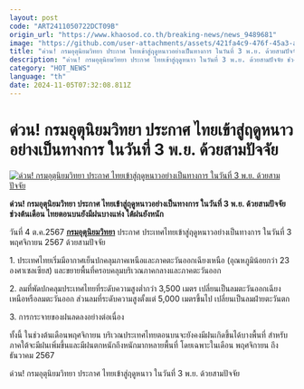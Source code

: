 ```yaml
---
layout: post
code: "ART2411050722DCT09B"
origin_url: "https://www.khaosod.co.th/breaking-news/news_9489681"
image: "https://github.com/user-attachments/assets/421fa4c9-476f-45a3-a2e8-e05aad7a7580"
title: "ด่วน! กรมอุตุนิยมวิทยา ประกาศ ไทยเข้าสู่ฤดูหนาวอย่างเป็นทางการ ในวันที่ 3 พ.ย. ด้วยสามปัจจัย"
description: "ด่วน! กรมอุตุนิยมวิทยา ประกาศ ไทยเข้าสู่ฤดูหนาว ในวันที่ 3 พ.ย. ด้วยสามปัจจัย ช่วงต้นเดือน ไทยตอนบนยังมีฝนบางแห่ง ใต้ฝนยังหนัก "
category: "HOT_NEWS"
language: "th"
date: 2024-11-05T07:32:08.811Z
---
```


# ด่วน! กรมอุตุนิยมวิทยา ประกาศ ไทยเข้าสู่ฤดูหนาวอย่างเป็นทางการ ในวันที่ 3 พ.ย. ด้วยสามปัจจัย

[![ด่วน! กรมอุตุนิยมวิทยา ประกาศ ไทยเข้าสู่ฤดูหนาวอย่างเป็นทางการ ในวันที่ 3 พ.ย. ด้วยสามปัจจัย](https://www.khaosod.co.th/wpapp/uploads/2024/11/cool.jpg "ด่วน! กรมอุตุนิยมวิทยา ประกาศ ไทยเข้าสู่ฤดูหนาวอย่างเป็นทางการ ในวันที่ 3 พ.ย. ด้วยสามปัจจัย")](https://www.khaosod.co.th/wpapp/uploads/2024/11/cool.jpg)

**ด่วน! กรมอุตุนิยมวิทยา ประกาศ ไทยเข้าสู่ฤดูหนาวอย่างเป็นทางการ ในวันที่ 3 พ.ย. ด้วยสามปัจจัย ช่วงต้นเดือน ไทยตอนบนยังมีฝนบางแห่ง ใต้ฝนยังหนัก**

วันที่ 4 ต.ค.2567 [**กรมอุตุนิยมวิทยา**](https://www.facebook.com/tmd.go.th?__cft__[0]=AZX155uE-KJ-E96-110q11HrelLi84r8_Klqm4FQigV8y9CPNAK5Ak74lE7E4u0_2zlaxje7mRthC0QUq6v4m63IQ-9Ui83kQ8JIL_7_Ui4gSgM2UOIqi9kTTxmF_CiJctF3wo77yJZgCzG-5bczqeBw-U0VQejZuPapW_EShlG9sQ&__tn__=-UC%2CP-R) ประกาศ ประเทศไทยเข้าสู่ฤดูหนาวอย่างเป็นทางการ ในวันที่ 3 พฤศจิกายน 2567 ด้วยสามปัจจัย

1\. ประเทศไทยเริ่มมีอากาศเย็นปกคลุมภาคเหนือและภาคตะวันออกเฉียงเหนือ (อุณหภูมิน้อยกว่า 23 องศาเซลเซียส) และขยายพื้นที่ครอบคลุมบริเวณภาคกลางและภาคตะวันออก

2\. ลมที่พัดปกคลุมประเทศไทยที่ระดับความสูงต่ำกว่า 3,500 เมตร เปลี่ยนเป็นลมตะวันออกเฉียงเหนือหรือลมตะวันออก ส่วนลมที่ระดับความสูงตั้งแต่ 5,000 เมตรขึ้นไป เปลี่ยนเป็นลมฝ่ายตะวันตก

3\. การกระจายของฝนลดลงอย่างต่อเนื่อง

ทั้งนี้ ในช่วงต้นเดือนพฤศจิกายน บริเวณประเทศไทยตอนบนจะยังคงมีฝนเกิดขึ้นได้บางพื้นที่ สำหรับภาคใต้จะมีฝนเพิ่มขึ้นและมีฝนตกหนักถึงหนักมากหลายพื้นที่ โดยเฉพาะในเดือน พฤศจิกายน ถึง ธันวาคม 2567

ด่วน! กรมอุตุนิยมวิทยา ประกาศ ไทยเข้าสู่ฤดูหนาว ในวันที่ 3 พ.ย. ด้วยสามปัจจัย
